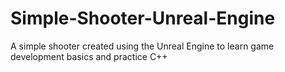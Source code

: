 # Simple-Shooter-Unreal-Engine
A simple shooter created using the Unreal Engine to learn game development basics and practice C++
